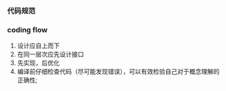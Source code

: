 ### 代码规范

### coding flow
1. 设计应自上而下
2. 在同一层次应先设计接口
3. 先实现，后优化
4. 编译前仔细检查代码（尽可能发现错误），可以有效检验自己对于概念理解的正确性;